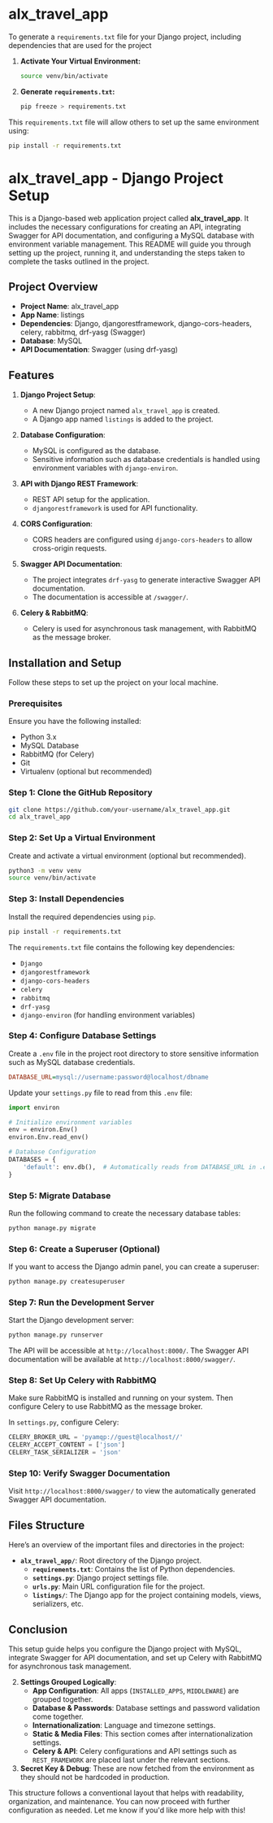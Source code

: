 # alx_travel_app

To generate a `requirements.txt` file for your Django project, including dependencies that are used for the project
1. **Activate Your Virtual Environment:**
   ```bash
   source venv/bin/activate
   ```


3. **Generate `requirements.txt`:**

   ```bash
   pip freeze > requirements.txt
   ```

This `requirements.txt` file will allow others to set up the same environment using:

```bash
pip install -r requirements.txt
```



# alx_travel_app - Django Project Setup

This is a Django-based web application project called **alx_travel_app**. It includes the necessary configurations for creating an API, integrating Swagger for API documentation, and configuring a MySQL database with environment variable management. This README will guide you through setting up the project, running it, and understanding the steps taken to complete the tasks outlined in the project.

## Project Overview

- **Project Name**: alx_travel_app
- **App Name**: listings
- **Dependencies**: Django, djangorestframework, django-cors-headers, celery, rabbitmq, drf-yasg (Swagger)
- **Database**: MySQL
- **API Documentation**: Swagger (using drf-yasg)

## Features

1. **Django Project Setup**:
   - A new Django project named `alx_travel_app` is created.
   - A Django app named `listings` is added to the project.

2. **Database Configuration**:
   - MySQL is configured as the database.
   - Sensitive information such as database credentials is handled using environment variables with `django-environ`.

3. **API with Django REST Framework**:
   - REST API setup for the application.
   - `djangorestframework` is used for API functionality.

4. **CORS Configuration**:
   - CORS headers are configured using `django-cors-headers` to allow cross-origin requests.

5. **Swagger API Documentation**:
   - The project integrates `drf-yasg` to generate interactive Swagger API documentation.
   - The documentation is accessible at `/swagger/`.

6. **Celery & RabbitMQ**:
   - Celery is used for asynchronous task management, with RabbitMQ as the message broker.

## Installation and Setup

Follow these steps to set up the project on your local machine.

### Prerequisites

Ensure you have the following installed:
- Python 3.x
- MySQL Database
- RabbitMQ (for Celery)
- Git
- Virtualenv (optional but recommended)

### Step 1: Clone the GitHub Repository

```bash
git clone https://github.com/your-username/alx_travel_app.git
cd alx_travel_app
```

### Step 2: Set Up a Virtual Environment

Create and activate a virtual environment (optional but recommended).

```bash
python3 -m venv venv
source venv/bin/activate
```

### Step 3: Install Dependencies

Install the required dependencies using `pip`.

```bash
pip install -r requirements.txt
```

The `requirements.txt` file contains the following key dependencies:
- `Django`
- `djangorestframework`
- `django-cors-headers`
- `celery`
- `rabbitmq`
- `drf-yasg`
- `django-environ` (for handling environment variables)

### Step 4: Configure Database Settings

Create a `.env` file in the project root directory to store sensitive information such as MySQL database credentials.

```ini
DATABASE_URL=mysql://username:password@localhost/dbname
```

Update your `settings.py` file to read from this `.env` file:

```python
import environ

# Initialize environment variables
env = environ.Env()
environ.Env.read_env()

# Database Configuration
DATABASES = {
    'default': env.db(),  # Automatically reads from DATABASE_URL in .env
}
```

### Step 5: Migrate Database

Run the following command to create the necessary database tables:

```bash
python manage.py migrate
```

### Step 6: Create a Superuser (Optional)

If you want to access the Django admin panel, you can create a superuser:

```bash
python manage.py createsuperuser
```

### Step 7: Run the Development Server

Start the Django development server:

```bash
python manage.py runserver
```

The API will be accessible at `http://localhost:8000/`. The Swagger API documentation will be available at `http://localhost:8000/swagger/`.

### Step 8: Set Up Celery with RabbitMQ

Make sure RabbitMQ is installed and running on your system. Then configure Celery to use RabbitMQ as the message broker.

In `settings.py`, configure Celery:

```python
CELERY_BROKER_URL = 'pyamqp://guest@localhost//'
CELERY_ACCEPT_CONTENT = ['json']
CELERY_TASK_SERIALIZER = 'json'
```

### Step 10: Verify Swagger Documentation

Visit `http://localhost:8000/swagger/` to view the automatically generated Swagger API documentation.

## Files Structure

Here’s an overview of the important files and directories in the project:

- **`alx_travel_app/`**: Root directory of the Django project.
  - **`requirements.txt`**: Contains the list of Python dependencies.
  - **`settings.py`**: Django project settings file.
  - **`urls.py`**: Main URL configuration file for the project.
  - **`listings/`**: The Django app for the project containing models, views, serializers, etc.

## Conclusion

This setup guide helps you configure the Django project with MySQL, integrate Swagger for API documentation, and set up Celery with RabbitMQ for asynchronous task management.


2. **Settings Grouped Logically**:
    - **App Configuration**: All apps (`INSTALLED_APPS`, `MIDDLEWARE`) are grouped together.
    - **Database & Passwords**: Database settings and password validation come together.
    - **Internationalization**: Language and timezone settings.
    - **Static & Media Files**: This section comes after internationalization settings.
    - **Celery & API**: Celery configurations and API settings such as `REST_FRAMEWORK` are placed last under the relevant sections.
3. **Secret Key & Debug**: These are now fetched from the environment as they should not be hardcoded in production.

This structure follows a conventional layout that helps with readability, organization, and maintenance. You can now proceed with further configuration as needed. Let me know if you'd like more help with this!
